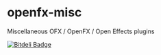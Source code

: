 openfx-misc
===========

Miscellaneous OFX / OpenFX / Open Effects plugins


[![Bitdeli Badge](https://d2weczhvl823v0.cloudfront.net/devernay/openfx-misc/trend.png)](https://bitdeli.com/free "Bitdeli Badge")

